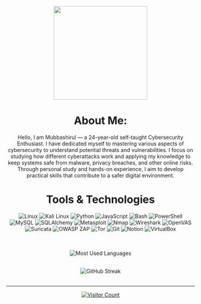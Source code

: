 <div align="center">
  <img height="250" src="https://i.giphy.com/media/v1.Y2lkPTc5MGI3NjExOHRqNnRxNGdiaDNlMGZlaTdkZnJna3E2Z2JhN2hncTZwbTI5NXk1NSZlcD12MV9pbnRlcm5hbF9naWZfYnlfaWQmY3Q9Zw/W3klTgJuKy5vymEoe7/giphy.gif" />
  
  #  About Me:
Hello, I am Mubbashirul — a 24-year-old self-taught Cybersecurity Enthusiast. I have dedicated myself to mastering various aspects of cybersecurity to understand potential threats and vulnerabilities. I focus on studying how different cyberattacks work and applying my knowledge to keep systems safe from malware, privacy breaches, and other online risks. Through personal study and hands-on experience, I aim to develop practical skills that contribute to a safer digital environment.


  # Tools & Technologies 
<img src="https://img.shields.io/badge/Linux-%23000000.svg?style=for-the-badge&logo=linux&logoColor=white" alt="Linux"/> 
<img src="https://img.shields.io/badge/Kali_Linux-%23black.svg?style=for-the-badge&logo=kali-linux&logoColor=white" alt="Kali Linux"/> 
<img src="https://img.shields.io/badge/Python-%233572A0.svg?style=for-the-badge&logo=python&logoColor=white" alt="Python"/> 
<img src="https://img.shields.io/badge/JavaScript-%23323330.svg?style=for-the-badge&logo=javascript&logoColor=%23F7DF1E" alt="JavaScript"/> 
<img src="https://img.shields.io/badge/Bash-%234EAA25.svg?style=for-the-badge&logo=gnu-bash&logoColor=white" alt="Bash"/> 
<img src="https://img.shields.io/badge/PowerShell-%23539168.svg?style=for-the-badge&logo=powershell&logoColor=white" alt="PowerShell"/> 
<img src="https://img.shields.io/badge/MySQL-%234479A1.svg?style=for-the-badge&logo=mysql&logoColor=white" alt="MySQL"/> 
<img src="https://img.shields.io/badge/SQLAlchemy-%23000000.svg?style=for-the-badge&logo=python&logoColor=white" alt="SQLAlchemy"/> 
<img src="https://img.shields.io/badge/Metasploit-%23000000.svg?style=for-the-badge&logo=metasploit&logoColor=white" alt="Metasploit"/> 
<img src="https://img.shields.io/badge/Nmap-%23FFB400.svg?style=for-the-badge&logo=nmap&logoColor=white" alt="Nmap"/> 
<img src="https://img.shields.io/badge/Wireshark-%232B4BDA.svg?style=for-the-badge&logo=wireshark&logoColor=white" alt="Wireshark"/> 
<img src="https://img.shields.io/badge/OpenVAS-%23BEBEBE.svg?style=for-the-badge&logo=openvas&logoColor=white" alt="OpenVAS"/> 
<img src="https://img.shields.io/badge/Suricata-%236F2C91.svg?style=for-the-badge&logo=suricata&logoColor=white" alt="Suricata"/> 
<img src="https://img.shields.io/badge/OWASP_ZAP-%23E03C31.svg?style=for-the-badge&logo=owasp&logoColor=white" alt="OWASP ZAP"/> 
<img src="https://img.shields.io/badge/Tor-%23000000.svg?style=for-the-badge&logo=tor-project&logoColor=white" alt="Tor"/> 
<img src="https://img.shields.io/badge/Git-%23F05032.svg?style=for-the-badge&logo=git&logoColor=white" alt="Git"/> 
<img src="https://img.shields.io/badge/Notion-%23000000.svg?style=for-the-badge&logo=notion&logoColor=white" alt="Notion"/> 
<img src="https://img.shields.io/badge/VirtualBox-%23000000.svg?style=for-the-badge&logo=virtualbox&logoColor=white" alt="VirtualBox"/> 




 
  <br/><br/>
  <img src="https://github-readme-stats.vercel.app/api/top-langs/?username=mubbashirulislam&theme=dark&hide_border=false&layout=compact" alt="Most Used Languages"/>
   <br/><br/>
  
  
  <img src="https://github-readme-streak-stats.herokuapp.com/?user=mubbashirulislam&theme=dark&hide_border=false" alt="GitHub Streak"/>
  <br/><br/>

  
  ---
  <a href="https://visitcount.itsvg.in"><img src="https://visitcount.itsvg.in/api?id=mubbashirulislam&icon=0&color=0" alt="Visitor Count"/></a>
</div>
